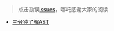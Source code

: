 > 点击勘误[issues](https://github.com/webVueBlog/learn-web/issues)，哪吒感谢大家的阅读

- [三分钟了解AST](/front-end-engineering/三分钟了解AST.md)




